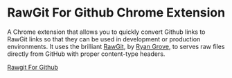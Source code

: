 # RawGit For Github Chrome Extension
A Chrome extension that allows you to quickly convert Github links to RawGit links so that they can be used in development or production environments. It uses the brilliant [RawGit](https://rawgit.com/), by [Ryan Grove](https://twitter.com/yaypie), to serves raw files directly from GitHub with proper content-type headers.

[Rawgit For Github](https://chrome.google.com/webstore/detail/rawgit-for-github/mobohgekahaknpfhiknjgepliebadkko)